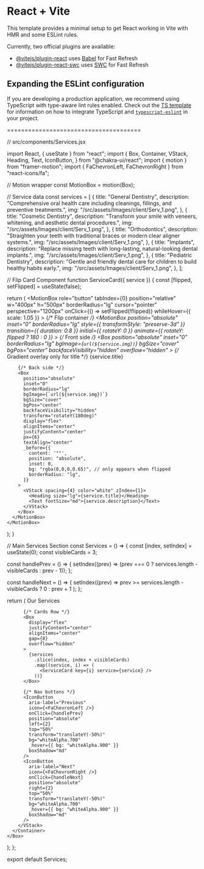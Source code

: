 # React + Vite

This template provides a minimal setup to get React working in Vite with HMR and some ESLint rules.

Currently, two official plugins are available:

- [@vitejs/plugin-react](https://github.com/vitejs/vite-plugin-react/blob/main/packages/plugin-react) uses [Babel](https://babeljs.io/) for Fast Refresh
- [@vitejs/plugin-react-swc](https://github.com/vitejs/vite-plugin-react/blob/main/packages/plugin-react-swc) uses [SWC](https://swc.rs/) for Fast Refresh

## Expanding the ESLint configuration

If you are developing a production application, we recommend using TypeScript with type-aware lint rules enabled. Check out the [TS template](https://github.com/vitejs/vite/tree/main/packages/create-vite/template-react-ts) for information on how to integrate TypeScript and [`typescript-eslint`](https://typescript-eslint.io) in your project.



======================================

// src/components/Services.jsx

import React, { useState } from "react";
import {
  Box,
  Container,
  VStack,
  Heading,
  Text,
  IconButton,
} from "@chakra-ui/react";
import { motion } from "framer-motion";
import { FaChevronLeft, FaChevronRight } from "react-icons/fa";

// Motion wrapper
const MotionBox = motion(Box);

// Service data
const services = [
  {
    title: "General Dentistry",
    description:
      "Comprehensive oral health care including cleanings, fillings, and preventive treatments.",
    img: "/src/assets/Images/client/Serv_1.png",
  },
  {
    title: "Cosmetic Dentistry",
    description:
      "Transform your smile with veneers, whitening, and aesthetic dental procedures.",
    img: "/src/assets/Images/client/Serv_1.png",
  },
  {
    title: "Orthodontics",
    description:
      "Straighten your teeth with traditional braces or modern clear aligner systems.",
    img: "/src/assets/Images/client/Serv_1.png",
  },
  {
    title: "Implants",
    description:
      "Replace missing teeth with long-lasting, natural-looking dental implants.",
    img: "/src/assets/Images/client/Serv_1.png",
  },
  {
    title: "Pediatric Dentistry",
    description:
      "Gentle and friendly dental care for children to build healthy habits early.",
    img: "/src/assets/Images/client/Serv_1.png",
  },
];

// Flip Card Component
function ServiceCard({ service }) {
  const [flipped, setFlipped] = useState(false);

  return (
    <MotionBox
      role="button"
      tabIndex={0}
      position="relative"
      w="400px"
      h="500px"
      borderRadius="lg"
      cursor="pointer"
      perspective="1200px"
      onClick={() => setFlipped(!flipped)}
      whileHover={{ scale: 1.05 }}
    >
      {/* Flip container */}
      <MotionBox
        position="absolute"
        inset="0"
        borderRadius="lg"
        style={{ transformStyle: "preserve-3d" }}
        transition={{ duration: 0.8 }}
        initial={{ rotateY: 0 }}
        animate={{ rotateY: flipped ? 180 : 0 }}
      >
        {/* Front side */}
        <Box
          position="absolute"
          inset="0"
          borderRadius="lg"
          bgImage={`url(${service.img})`}
          bgSize="cover"
          bgPos="center"
          backfaceVisibility="hidden"
          overflow="hidden"
        >
          {/* Gradient overlay only for title */}
          <Box
            position="absolute"
            bottom="0"
            w="full"
            py={4}
            px={6}
            bgGradient="linear(to-t, rgba(0,0,0,0.7), rgba(0,0,0,0))"
          >
            <Heading color="white" size="lg">
              {service.title}
            </Heading>
          </Box>
        </Box>

        {/* Back side */}
        <Box
          position="absolute"
          inset="0"
          borderRadius="lg"
          bgImage={`url(${service.img})`}
          bgSize="cover"
          bgPos="center"
          backfaceVisibility="hidden"
          transform="rotateY(180deg)"
          display="flex"
          alignItems="center"
          justifyContent="center"
          px={6}
          textAlign="center"
          _before={{
            content: '""',
            position: "absolute",
            inset: 0,
            bg: "rgba(0,0,0,0.65)", // only appears when flipped
            borderRadius: "lg",
          }}
        >
          <VStack spacing={4} color="white" zIndex={1}>
            <Heading size="lg">{service.title}</Heading>
            <Text fontSize="md">{service.description}</Text>
          </VStack>
        </Box>
      </MotionBox>
    </MotionBox>
  );
}

// Main Services Section
const Services = () => {
  const [index, setIndex] = useState(0);
  const visibleCards = 3;

  const handlePrev = () => {
    setIndex((prev) => (prev === 0 ? services.length - visibleCards : prev - 1));
  };

  const handleNext = () => {
    setIndex((prev) =>
      prev >= services.length - visibleCards ? 0 : prev + 1
    );
  };

  return (
    <Box id="services" py={28} bg="gray.50" position="relative" overflow="hidden">
      <Container maxW="7xl">
        <VStack spacing={12}>
          <Heading as="h2" size="2xl" color="gray.700" textAlign="center">
            Our Services
          </Heading>

          {/* Cards Row */}
          <Box
            display="flex"
            justifyContent="center"
            alignItems="center"
            gap={8}
            overflow="hidden"
          >
            {services
              .slice(index, index + visibleCards)
              .map((service, i) => (
                <ServiceCard key={i} service={service} />
              ))}
          </Box>

          {/* Nav buttons */}
          <IconButton
            aria-label="Previous"
            icon={<FaChevronLeft />}
            onClick={handlePrev}
            position="absolute"
            left={2}
            top="50%"
            transform="translateY(-50%)"
            bg="whiteAlpha.700"
            _hover={{ bg: "whiteAlpha.900" }}
            boxShadow="md"
          />
          <IconButton
            aria-label="Next"
            icon={<FaChevronRight />}
            onClick={handleNext}
            position="absolute"
            right={2}
            top="50%"
            transform="translateY(-50%)"
            bg="whiteAlpha.700"
            _hover={{ bg: "whiteAlpha.900" }}
            boxShadow="md"
          />
        </VStack>
      </Container>
    </Box>
  );
};

export default Services;
